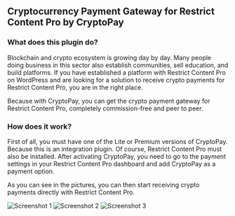 ## Cryptocurrency Payment Gateway for Restrict Content Pro by CryptoPay

### What does this plugin do?

Blockchain and crypto ecosystem is growing day by day. Many people doing business in this sector also establish communities, sell education, and build platforms. If you have established a platform with Restrict Content Pro on WordPress and are looking for a solution to receive crypto payments for Restrict Content Pro, you are in the right place.

Because with CryptoPay, you can get the crypto payment gateway for Restrict Content Pro, completely commission-free and peer to peer.

### How does it work?

First of all, you must have one of the Lite or Premium versions of CryptoPay. Because this is an integration plugin. Of course, Restrict Content Pro must also be installed. After activating CryptoPay, you need to go to the payment settings in your Restrict Content Pro dashboard and add CryptoPay as a payment option.

As you can see in the pictures, you can then start receiving crypto payments directly with Restrict Content Pro.

![Screenshot 1](https://i.hizliresim.com/ieidb1q.png)
![Screenshot 2](https://i.hizliresim.com/n5i1v7f.png)
![Screenshot 3](https://i.hizliresim.com/rj2cn8b.png)